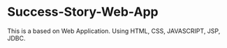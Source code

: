 # Success-Story-Web-App
This is a based on Web Application. Using HTML, CSS, JAVASCRIPT, JSP, JDBC.
